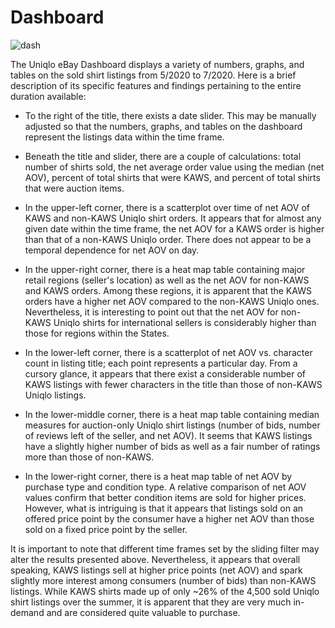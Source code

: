 # Dashboard
![dash](file:///Users/eddieshiang/Desktop/kaws_ebay_dash.png)

The Uniqlo eBay Dashboard displays a variety of numbers, graphs, and tables on the sold shirt listings from 5/2020 to 7/2020. Here is a brief description of its specific features and findings pertaining to the entire duration available:
* To the right of the title, there exists a date slider. This may be manually adjusted so that the numbers, graphs, and tables on the dashboard represent the listings data within the time frame.


* Beneath the title and slider, there are a couple of calculations: total number of shirts sold, the net average order value using the median (net AOV), percent of total shirts that were KAWS, and percent of total shirts that were auction items.


* In the upper-left corner, there is a scatterplot over time of net AOV of KAWS and non-KAWS Uniqlo shirt orders. It appears that for almost any given date within the time frame, the net AOV for a KAWS order is higher than that of a non-KAWS Uniqlo order. There does not appear to be a temporal dependence for net AOV on day.


* In the upper-right corner, there is a heat map table containing major retail regions (seller's location) as well as the net AOV for non-KAWS and KAWS orders. Among these regions, it is apparent that the KAWS orders have a higher net AOV compared to the non-KAWS Uniqlo ones. Nevertheless, it is interesting to point out that the net AOV for non-KAWS Uniqlo shirts for international sellers is considerably higher than those for regions within the States. 


* In the lower-left corner, there is a scatterplot of net AOV vs. character count in listing title; each point represents a particular day. From a cursory glance, it appears that there exist a considerable number of KAWS listings with fewer characters in the title than those of non-KAWS Uniqlo listings.


* In the lower-middle corner, there is a heat map table containing median measures for auction-only Uniqlo shirt listings (number of bids, number of reviews left of the seller, and net AOV). It seems that KAWS listings have a slightly higher number of bids as well as a fair number of ratings more than those of non-KAWS.


* In the lower-right corner, there is a heat map table of net AOV by purchase type and condition type. A relative comparison of net AOV values confirm that better condition items are sold for higher prices. However, what is intriguing is that it appears that listings sold on an offered price point by the consumer have a higher net AOV than those sold on a fixed price point by the seller.  

It is important to note that different time frames set by the sliding filter may alter the results presented above. Nevertheless, it appears that overall speaking, KAWS listings sell at higher price points (net AOV) and spark slightly more interest among consumers (number of bids) than non-KAWS listings. While KAWS shirts made up of only ~26% of the 4,500 sold Uniqlo shirt listings over the summer, it is apparent that they are very much in-demand and are considered quite valuable to purchase.

